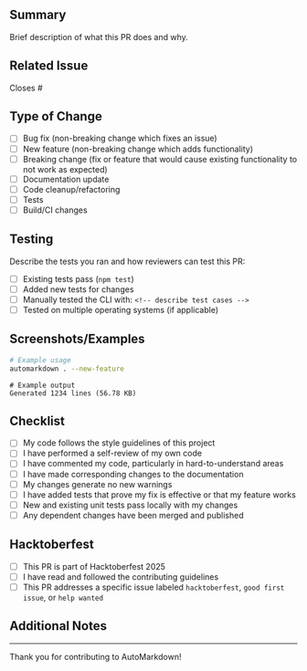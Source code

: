 ## Summary
Brief description of what this PR does and why.

## Related Issue
Closes #<!-- issue number -->

## Type of Change
- [ ] Bug fix (non-breaking change which fixes an issue)
- [ ] New feature (non-breaking change which adds functionality)
- [ ] Breaking change (fix or feature that would cause existing functionality to not work as expected)
- [ ] Documentation update
- [ ] Code cleanup/refactoring
- [ ] Tests
- [ ] Build/CI changes

## Testing
Describe the tests you ran and how reviewers can test this PR:

- [ ] Existing tests pass (`npm test`)
- [ ] Added new tests for changes
- [ ] Manually tested the CLI with: `<!-- describe test cases -->`
- [ ] Tested on multiple operating systems (if applicable)

## Screenshots/Examples
<!-- If applicable, add screenshots or example outputs -->

```bash
# Example usage
automarkdown . --new-feature
```

```
# Example output
Generated 1234 lines (56.78 KB)
```

## Checklist
- [ ] My code follows the style guidelines of this project
- [ ] I have performed a self-review of my own code
- [ ] I have commented my code, particularly in hard-to-understand areas
- [ ] I have made corresponding changes to the documentation
- [ ] My changes generate no new warnings
- [ ] I have added tests that prove my fix is effective or that my feature works
- [ ] New and existing unit tests pass locally with my changes
- [ ] Any dependent changes have been merged and published

## Hacktoberfest
<!-- Only if this is a Hacktoberfest contribution -->
- [ ] This PR is part of Hacktoberfest 2025
- [ ] I have read and followed the contributing guidelines
- [ ] This PR addresses a specific issue labeled `hacktoberfest`, `good first issue`, or `help wanted`

## Additional Notes
<!-- Any additional information, concerns, or questions for reviewers -->

---

Thank you for contributing to AutoMarkdown!